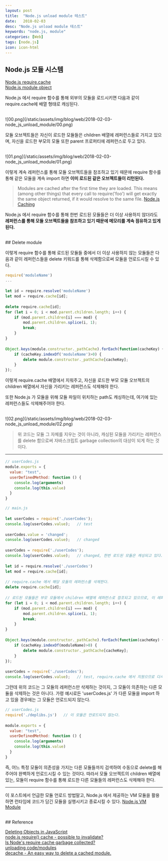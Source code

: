 ```yaml
---
layout: post
title:  "Node.js unload module 테스트"
date:   2018-02-03
desc: "Node.js unload module 테스트"
keywords: "node.js, module"
categories: [Web]
tags: [node.js]
icon: icon-html
---
```


## Node.js 모듈 시스템

[Node.js require.cache](https://nodejs.org/api/modules.html#modules_require_cache)<br>
[Node.js module object](https://nodejs.org/api/modules.html#modules_the_module_object)

Node.js 에서 require 함수를 통해 외부의 모듈을 로드시키면 다음과 같이 require.cache에 배열 형태로 캐싱된다.

<br>
![00.png](/static/assets/img/blog/web/2018-02-03-node_js_unload_module/00.png)

모듈 오브젝트들은 자신이 로드한 모듈들은 children 배열에 레퍼런스들로 가지고 있으며, 자신을 로드한 부모의 모듈 또한 parent 프로퍼티에 레퍼런스로 두고 있다.

<br>
![01.png](/static/assets/img/blog/web/2018-02-03-node_js_unload_module/01.png)

이렇게 계속 레퍼런스를 통해 모듈 오브젝트들을 참조하고 있기 때문에 require 함수를 통해 같은 모듈을 계속 import 하면 **이미 로드된 같은 오브젝트들이 리턴된다.**

> Modules are cached after the first time they are loaded. This means (among other things) that every call to require('foo') will get exactly the same object returned, if it would resolve to the same file. [Node.js Caching](https://nodejs.org/api/modules.html#modules_caching)


Node.js 에서 require 함수를 통해 한번 로드된 모듈들은 더 이상 사용하지 않더라도 **레퍼런스를 통해 모듈 오브젝트들을 참조하고 있기 때문에 메모리를 계속 점유하고 있게 된다.**

<br>
## Delete module

이렇게 require 함수를 통해 로드된 모듈들 중에서 더 이상 사용하지 않는 모듈들은 다음과 같이 레퍼런스들을 delete 키워드를 통해 삭제함으로써 모듈을 언로드시킬 수 있다.

```javascript
require('moduleName')
...

let id = require.resolve('moduleName')
let mod = require.cache[id];

delete require.cache[id];
for (let i = 0; i < mod.parent.children.length; i++) {
    if (mod.parent.children[i] === mod) {
        mod.parent.children.splice(i, 1);
        break;
    }
}

Object.keys(module.constructor._pathCache).forEach(function(cacheKey) {
    if (cacheKey.indexOf('moduleName')>0) {
        delete module.constructor._pathCache[cacheKey];
    }
});
```

이렇게 require.cache 배열에서 지워주고, 자신을 로드한 부모 모듈 오브젝트의 children 배열에서 자신을 가리키는 레퍼런스도 삭제해야 한다.

또한 Node.js 가 모듈을 위해 모듈 파일이 위치하는 path도 캐싱하는데, 여기에 있는 레퍼런스들도 삭제해주어야 한다.

<br>
![02.png](/static/assets/img/blog/web/2018-02-03-node_js_unload_module/02.png)

> 위 코드는 모듈 그 자체를 지우는 것이 아니라, 캐싱된 모듈을 가리키는 레퍼런스를 delete 함으로써 자바스크립트 garbage collection의 대상이 되게 하는 것이다. 

---

```javascript
// userCodes.js
module.exports = {
  value: "test",
  userDefinedMethod: function () {
    console.log(arguments)
    console.log(this.value)
  }
}
```

```javascript
// main.js

let userCodes = require('./userCodes');
console.log(userCodes.value);   // test

userCodes.value = 'changed';
console.log(userCodes.value);   // changed

userCodes = require('./userCodes');
console.log(userCodes.value);   // changed, 한번 로드된 모듈은 캐싱되고 있다.

let id = require.resolve('./userCodes')
let mod = require.cache[id];

// require.cache 에서 해당 모듈의 레퍼런스를 삭제한다.
delete require.cache[id];

// 로드된 모듈들은 부모 모듈에서 children 배열에 레퍼런스로 참조되고 있으므로, 이 레퍼런스 또한 삭제해야 한다.
for (let i = 0; i < mod.parent.children.length; i++) {
    if (mod.parent.children[i] === mod) {
        mod.parent.children.splice(i, 1);
        break;
    }
}

Object.keys(module.constructor._pathCache).forEach(function(cacheKey) {
    if (cacheKey.indexOf(moduleName)>0) {
        delete module.constructor._pathCache[cacheKey];
    }
});

userCodes = require('./userCodes');
console.log(userCodes.value);   // test, require.cache 에서 지웠으므로 다시 리로드된다.
```

그런데 위의 코드는 그 모듈의 레퍼런스만 삭제하는 것이지, 그 모듈이 의존하는 다른 모듈을 삭제하는 것은 아니다. 가령 예시로든 'userCodes.js' 가 다른 모듈을 import 하고 있을 경우에는 그 모듈은 언로드되지 않는다.

```javascript
// userCodes.js
require('./deplibs.js')   // 이 모듈은 언로드되지 않는다.

module.exports = {
  value: "test",
  userDefinedMethod: function () {
    console.log(arguments)
    console.log(this.value)
  }
}
```

즉, 어느 특정 모듈이 의존성을 가지는 다른 모듈들까지 검색하여 수동으로 delete를 해주어야 완벽하게 언로드시킬 수 있는 것이다. 따라서 모듈 오브젝트의 children 배열에 있는, 모듈이 require 함수를 통해 로드한 다른 모듈들의 레퍼런스도 삭제해야 한다.

---

이 포스트에서 언급한 모듈 언로드 방법말고, Node.js 에서 제공하는 VM 모듈을 활용하면 런타임에 코드가 담긴 모듈을 실행시키고 종료시킬 수 있다. [Node.js VM Module](https://nodejs.org/api/vm.html)


<br>
## Reference

[Deleting Objects in JavaScript](https://stackoverflow.com/questions/742623/deleting-objects-in-javascript)<br>
[node.js require() cache - possible to invalidate?](https://stackoverflow.com/questions/9210542/node-js-require-cache-possible-to-invalidate)<br>
[Is Node's require cache garbage collected?](https://stackoverflow.com/questions/37620697/is-nodes-require-cache-garbage-collected)<br>
[unloading code/modules](https://stackoverflow.com/questions/6676612/unloading-code-modules)<br>
[decache - An easy way to delete a cached module.](https://github.com/dwyl/decache)<br>